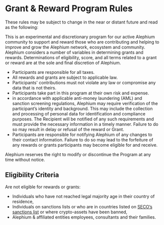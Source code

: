 # Grant & Reward Program Rules
These rules may be subject to change in the near or distant future and read as the following:

This is an experimental and discretionary program for our active Alephium community to support and reward those who are contributing and helping to improve and grow the Alephium network, ecosystem and community. 
Alephium considers a number of variables in determining grants and rewards. Determinations of eligibility, score, and all terms related to a grant or reward are at the sole and final discretion of Alephium.

- Participants are responsible for all taxes. 
- All rewards and grants are subject to applicable law. 
- Participants' contributions must not violate any law or compromise any data that is not theirs.
- Participants take part in this program at their own risk and expense. 
- in accordance with applicable anti-money laundering (AML) and sanction screening regulations, Alephium may require verification of the participant’s identity and background. This may include the collection and processing of personal data for identification and compliance purposes. The Recipient will be notified of any such requirements and must provide the necessary information in a timely manner. Failure to do so may result in delay or refusal of the reward or Grant.
- Participants are responsible for notifying Alephium of any changes to their contact information. Failure to do so may lead to the forfeiture of any rewards or grants participants may become eligible for and receive.

Alephium reserves the right to modify or discontinue the Program at any time without notice.

## Eligibility Criteria
Are not eligible for rewards or grants:
- Individuals who have not reached legal majority age in their country of residence, 
- Individuals on sanctions lists or who are in countries listed on [SECO’s sanctions list](https://www.seco.admin.ch/seco/fr/home/Aussenwirtschaftspolitik_Wirtschaftliche_Zusammenarbeit/Wirtschaftsbeziehungen/exportkontrollen-und-sanktionen/sanktionen-embargos/sanktionsmassnahmen.html) or where crypto-assets have been banned, 
- Alephium & affiliated entities employees, consultants and their families.
